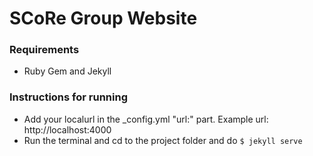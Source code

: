 # SCoRe Group Website

### Requirements
- Ruby Gem and Jekyll

### Instructions for running
- Add your localurl in the _config.yml "url:" part. Example url: http://localhost:4000
- Run the terminal and cd to the project folder and do `$ jekyll serve`
